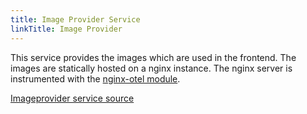 ```yaml
---
title: Image Provider Service
linkTitle: Image Provider
---
```


This service provides the images which are used in the frontend. The images are statically hosted on a nginx instance. The nginx server is instrumented with the [nginx-otel module](https://github.com/nginxinc/nginx-otel/tree/main).

[Imageprovider service source](https://github.com/open-telemetry/opentelemetry-demo/blob/main/src/imageprovider/)
